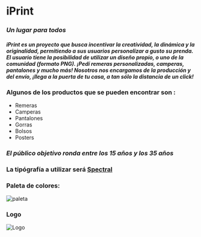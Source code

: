# **iPrint**
### *Un lugar para todos*
#### ***iPrint es un proyecto que busca incentivar la creatividad, la dinámica y la originalidad, permitiendo a sus usuarios personalizar a gusto su prenda. El usuario tiene la posibilidad de utilizar un diseño propio, o uno de la comunidad (formato PNG). ¡Pedí remeras personalizadas, camperas, pantalones y mucho más! Nosotros nos encargamos de la producción y del envío, ¡llega a la puerta de tu casa, a tan sólo la distancia de un click!***

### Algunos de los productos que se pueden encontrar son :
- Remeras
- Camperas
- Pantalones
- Gorras
- Bolsos
- Posters

### *El público objetivo ronda entre los 15 años y los 35 años*

### La tipógrafía a utilizar será [Spectral](https://fonts.google.com/specimen/Spectral?selection.family=Catamaran:wght@100;300;500;800;900|Overlock:ital,wght@0,400;0,700;0,900;1,400;1,700;1,900)

### Paleta de colores:
 ![paleta](https://color.adobe.com/es/mythemes?viewTheme)

### Logo
 ![Logo](https://cdn.dribbble.com/users/68544/screenshots/16706697/media/89fe0284962d7064c9fba45971c935bd.png)